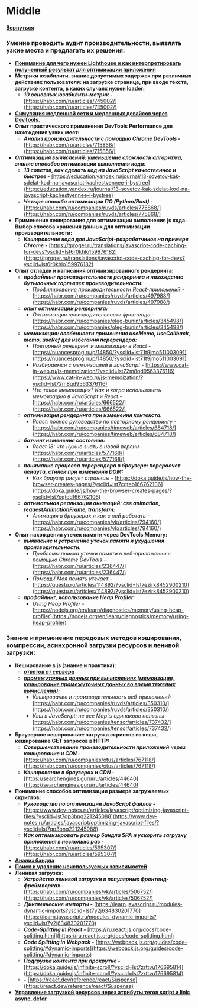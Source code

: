 # Middle

#### [Вернуться](../OPTIMIZATION.md)

### Умение проводить аудит производительности, выявлять узкие места и предлагать их решения:

- [**Понимание для чего нужен Lighthouse и как интерпретировать полученный результат для оптимизации приложения**](https://www.notion.so/Level-2-87c4c91bb49742f0b8b1cc8f4a53dd20?pvs=21)
- **Метрики юзабилити. знание допустимых задержек при различных действиях пользователя: на загрузке странице, при вводе текста, загрузке контента, в каких случаях нужен loader:**
  - **_10 основных юзабилити-метрик -_** [https://habr.com/ru/articles/745002/](https://habr.com/ru/articles/745002/)
- [**Симуляция медленной сети и медленных девайсов через DevTools.**](https://dandkim.com/simulate-slow-networks/test%20slow%20network%20connections/)
- **Опыт практического применения DevTools Performance для нахождения узких мест:**
  - **_Анализ производительности с помощью Chrome DevTools -_** [https://habr.com/ru/articles/715856/](https://habr.com/ru/articles/715856/)
- **_Оптимизация вычислений: уменьшение сложности алгоритма, знание способов оптимизации выполнения кода:_**
  - **_13 советов, как сделать код на JavaScript качественнее и быстрее -_** [https://education.yandex.ru/journal/13-sovetov-kak-sdelat-kod-na-javascript-kachestvennee-i-bystree](https://education.yandex.ru/journal/13-sovetov-kak-sdelat-kod-na-javascript-kachestvennee-i-bystree)
  - **_Четыре способа оптимизации ПО (Python/Rust) -_** [https://habr.com/ru/companies/ruvds/articles/775868/](https://habr.com/ru/companies/ruvds/articles/775868/)
- **Применение кеширования для оптимизации выполнения js кода. Выбор способа хранения данных для оптимизации производительности:**
  - **_Кэширование кода для JavaScript-разработчиков на примере Chrome -_** [https://tproger.ru/translations/javascript-code-caching-for-devs?ysclid=lst6r0khlo159976182](https://tproger.ru/translations/javascript-code-caching-for-devs?ysclid=lst6r0khlo159976182)
- **Опыт отладки и написания оптимизированного рендеринга:**
  - **_профайлинг производительности рендеринга и нахождение бутылочных горлышек производительности:_**
    - _Профилирование производительности React-приложений -_ [https://habr.com/ru/companies/ruvds/articles/497988/](https://habr.com/ru/companies/ruvds/articles/497988/)
  - **_опыт оптимизации рендеринга:_**
    - _Оптимизация производительности фронтенда -_ [https://habr.com/ru/companies/oleg-bunin/articles/345498/](https://habr.com/ru/companies/oleg-bunin/articles/345498/)
  - **_мемоизация: особенности применения useMemo, useCallback, memo, useRef для избегания перерендера:_**
    - _Повторный рендеринг и мемоизация в React -_ [https://nuancesprog.ru/p/14850/?ysclid=lst71t9jmo511003091](https://nuancesprog.ru/p/14850/?ysclid=lst71t9jmo511003091)
    - _Разбираемся с мемоизацией в JavaScript -_ [https://www.cat-in-web.ru/js-memoization/?ysclid=lst72m8qd9563376116](https://www.cat-in-web.ru/js-memoization/?ysclid=lst72m8qd9563376116)
    - _Что такое мемоизация? Как и когда использовать мемоизацию в JavaScript и React -_ [https://habr.com/ru/articles/666522/](https://habr.com/ru/articles/666522/)
  - **_оптимизация рендеринга при изменения контекста:_**
    - _React: полное руководство по повторному рендерингу -_ [https://habr.com/ru/companies/timeweb/articles/684718/](https://habr.com/ru/companies/timeweb/articles/684718/)
  - **_батчинг изменения состояния:_**
    - _React 18: что нужно знать о новой версии -_ [https://habr.com/ru/articles/577168/](https://habr.com/ru/articles/577168/)
  - **_понимание процесса перерендера в браузере: перерасчет лейаута, стилей при изменении DOM:_**
    - _Как браузер рисует страницы -_ [https://doka.guide/js/how-the-browser-creates-pages/?ysclid=lst7cqteb166762106](https://doka.guide/js/how-the-browser-creates-pages/?ysclid=lst7cqteb166762106)
  - **_оптимальная реализация анимаций: css animation, requestAnimationFrame, transform:_**
    - _Анимация в браузерах и как с ней работать -_ [https://habr.com/ru/companies/vk/articles/794160/](https://habr.com/ru/companies/vk/articles/794160/)
- **Опыт нахождения утечек памяти через DevTools Memory:**
  - **_выявление и устранение утечек памяти и ухудшения производительности:_**
    - _Проблемы поиска утечки памяти в веб-приложении с помощью Chrome DevTools -_ [https://habr.com/ru/articles/236447/](https://habr.com/ru/articles/236447/)
    - _Помощь! Моя память утекает -_ [https://questu.ru/articles/114892/?ysclid=lst7ezlrk8452900210](https://questu.ru/articles/114892/?ysclid=lst7ezlrk8452900210)
  - **_профайлинг, использование Heap Profiler:_**
    - _Using Heap Profiler -_ [https://nodejs.org/en/learn/diagnostics/memory/using-heap-profiler](https://nodejs.org/en/learn/diagnostics/memory/using-heap-profiler)

### Знание и применение передовых методов кэширования, компрессии, асинхронной загрузки ресурсов и ленивой загрузки:

- **Кеширование в js (знание и практика):**
  - [**_ответов от сервера_**](https://developer.mozilla.org/ru/docs/Web/HTTP/Caching)
  - [**_промежуточных данных при вычислениях (мемоизация, кеширование промежуточных данных во время тяжелых вычислений):_**](Level%201%20b92a636b99b44cb3895d85355c235db5.md)
    - _Кэширование и производительность веб-приложений -_ [https://habr.com/ru/companies/ruvds/articles/350310/](https://habr.com/ru/companies/ruvds/articles/350310/)
    - _Кэш в JavaScript: не все Map'ы одинаково полезны -_ [https://habr.com/ru/companies/tensor/articles/737432/](https://habr.com/ru/companies/tensor/articles/737432/)
- **Браузерное кеширование: загрузка скриптов из кеша, кеширование GET запросов в HTTP:**
  - **_Совершенствование производительности приложений через кэширование и CDN -_** [https://habr.com/ru/companies/otus/articles/767118/](https://habr.com/ru/companies/otus/articles/767118/)
  - **_Кэширование в браузерах и CDN -_** [https://searchengines.guru/ru/articles/44640](https://searchengines.guru/ru/articles/44640)
- **Понимание способов оптимизации размера загружаемых скриптов:**
  - **_Руководство по оптимизации JavaScript файлов -_** [https://www.dev-notes.ru/articles/javascript/optimizing-javascript-files/?ysclid=lst7qp3bng221245088](https://www.dev-notes.ru/articles/javascript/optimizing-javascript-files/?ysclid=lst7qp3bng221245088)
  - **_Как оптимизировать размер бандла SPA и ускорить загрузку приложения в несколько раз -_** [https://habr.com/ru/articles/595307/](https://habr.com/ru/articles/595307/)
- [**Анализ бандла**](https://www.notion.so/Level-1-11815b84e03846b2b57e6bd76668469d?pvs=21)
- [**Поиск и удаление неиспользуемых зависимостей**](https://stackoverflow.com/questions/21417014/npm-command-to-uninstall-or-prune-unused-packages-in-node-js)
- **Ленивая загрузка:**
  - **_Устройство ленивой загрузки в популярных фронтенд-фреймворках -_** [https://habr.com/ru/companies/vk/articles/506752/](https://habr.com/ru/companies/vk/articles/506752/)
  - **_Динамические импорты -_** [https://learn.javascript.ru/modules-dynamic-imports?ysclid=lst7y2j634830201770](https://learn.javascript.ru/modules-dynamic-imports?ysclid=lst7y2j634830201770)
  - **_Code-Splitting in React -_** [https://ru.react.js.org/docs/code-splitting.html](https://ru.react.js.org/docs/code-splitting.html)
  - **_Code Splitting in Webpack -_** [https://webpack.js.org/guides/code-splitting/#dynamic-imports](https://webpack.js.org/guides/code-splitting/#dynamic-imports)
  - **_Подгрузка контента при прокрутке -_** [https://doka.guide/js/infinite-scroll/?ysclid=lst7zrttvu176695814](https://doka.guide/js/infinite-scroll/?ysclid=lst7zrttvu176695814)
  - **_<Suspense> -_** [https://react.dev/reference/react/Suspense](https://react.dev/reference/react/Suspense)
- [**Управление загрузкой ресурсов через атрибуты тегов script и link: async, defer**](https://www.notion.so/Level-1-f07a939ab5244ab9bd85663807cfd2d5?pvs=21)
